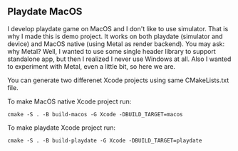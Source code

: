## Playdate MacOS

I develop playdate game on MacOS and I don't like to use simulator. That is why I made this is demo project. It works on both playdate (simulator and device) and MacOS native (using Metal as render backend). You may ask: why Metal? Well, I wanted to use some single header library to support standalone app, but then I realized I never use Windows at all. Also I wanted to experiment with Metal, even a little bit, so here we are.  
  
You can generate two differenet Xcode projects using same CMakeLists.txt file.  

To make MacOS native Xcode project run:

    cmake -S . -B build-macos -G Xcode -DBUILD_TARGET=macos

To make playdate Xcode project run:

    cmake -S . -B build-playdate -G Xcode -DBUILD_TARGET=playdate
